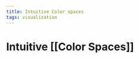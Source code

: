 ```yaml
---
title: Intuitive Color spaces
tags: visualization
---
```


# Intuitive [[Color Spaces]]














